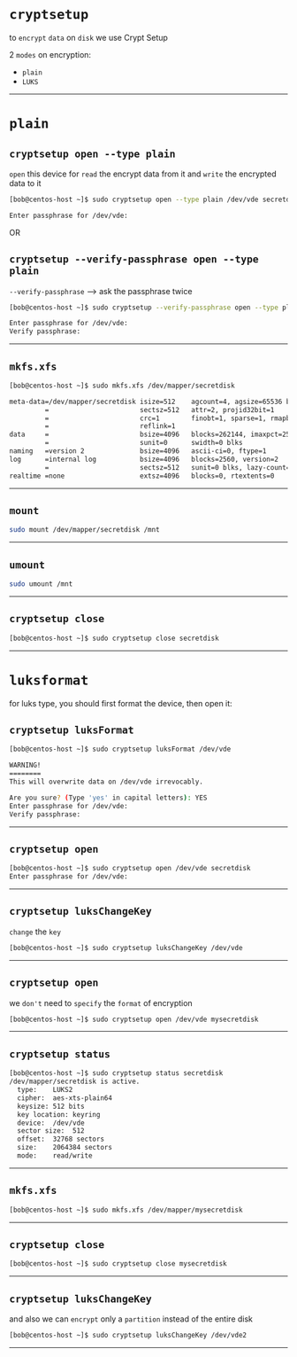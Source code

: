 
# `cryptsetup`

to `encrypt` `data` on `disk` we use Crypt Setup

2 `modes` on encryption:

- `plain`
- `LUKS`



________________________________________________________________________________________________


# `plain`

## `cryptsetup open --type plain`

`open` this device for `read` the encrypt data from it and `write` the encrypted data to it

```bash
[bob@centos-host ~]$ sudo cryptsetup open --type plain /dev/vde secretdisk

Enter passphrase for /dev/vde: 
```

OR



## `cryptsetup --verify-passphrase open --type plain`

`--verify-passphrase`  -->  ask the passphrase twice 

```bash
[bob@centos-host ~]$ sudo cryptsetup --verify-passphrase open --type plain /dev/vde secretdisk

Enter passphrase for /dev/vde: 
Verify passphrase: 
```

________________________________________________________________________________________________




## `mkfs.xfs`


```bash
[bob@centos-host ~]$ sudo mkfs.xfs /dev/mapper/secretdisk

meta-data=/dev/mapper/secretdisk isize=512    agcount=4, agsize=65536 blks
         =                       sectsz=512   attr=2, projid32bit=1
         =                       crc=1        finobt=1, sparse=1, rmapbt=0
         =                       reflink=1
data     =                       bsize=4096   blocks=262144, imaxpct=25
         =                       sunit=0      swidth=0 blks
naming   =version 2              bsize=4096   ascii-ci=0, ftype=1
log      =internal log           bsize=4096   blocks=2560, version=2
         =                       sectsz=512   sunit=0 blks, lazy-count=1
realtime =none                   extsz=4096   blocks=0, rtextents=0
```

________________________________________________________________________________________________



## `mount`


```bash
sudo mount /dev/mapper/secretdisk /mnt
```

________________________________________________________________________________________________





## `umount`

```bash
sudo umount /mnt
```

________________________________________________________________________________________________




## `cryptsetup close`


```bash
[bob@centos-host ~]$ sudo cryptsetup close secretdisk
```


________________________________________________________________________________________________



# `luksformat`


for luks type, you should first format the device, then open it:

## `cryptsetup luksFormat`


```bash
[bob@centos-host ~]$ sudo cryptsetup luksFormat /dev/vde

WARNING!
========
This will overwrite data on /dev/vde irrevocably.

Are you sure? (Type 'yes' in capital letters): YES
Enter passphrase for /dev/vde: 
Verify passphrase: 
```

________________________________________________________________________________________________



## `cryptsetup open`

```bash
[bob@centos-host ~]$ sudo cryptsetup open /dev/vde secretdisk
Enter passphrase for /dev/vde: 
```





________________________________________________________________________________________________


## `cryptsetup luksChangeKey`


`change` the `key`

```bash
[bob@centos-host ~]$ sudo cryptsetup luksChangeKey /dev/vde
```


________________________________________________________________________________________________




## `cryptsetup open`


we `don't` need to `specify` the `format` of encryption


```bash
[bob@centos-host ~]$ sudo cryptsetup open /dev/vde mysecretdisk
```


________________________________________________________________________________________________



## `cryptsetup status`


```bash
[bob@centos-host ~]$ sudo cryptsetup status secretdisk 
/dev/mapper/secretdisk is active.
  type:    LUKS2
  cipher:  aes-xts-plain64
  keysize: 512 bits
  key location: keyring
  device:  /dev/vde
  sector size:  512
  offset:  32768 sectors
  size:    2064384 sectors
  mode:    read/write
```


________________________________________________________________________________________________


## `mkfs.xfs`


```bash
[bob@centos-host ~]$ sudo mkfs.xfs /dev/mapper/mysecretdisk
```


________________________________________________________________________________________________



## `cryptsetup close`


```bash
[bob@centos-host ~]$ sudo cryptsetup close mysecretdisk
```


________________________________________________________________________________________________


## `cryptsetup luksChangeKey`



and also we can `encrypt` only a `partition` instead of the entire disk



```bash
[bob@centos-host ~]$ sudo cryptsetup luksChangeKey /dev/vde2
```


________________________________________________________________________________________________
